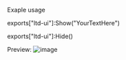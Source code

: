 Exaple usage 

exports["ltd-ui"]:Show("YourTextHere")


exports["ltd-ui"]:Hide()

Preview: 
![image](https://github.com/TazLTD/ltd-ui/assets/89445989/c859a6be-219d-4881-a1ec-dd725adbe99a)
